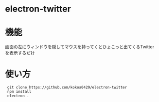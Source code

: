 electron-twitter
=====
# 機能
画面の左にウィンドウを隠してマウスを持ってくとひょこっと出てくるTwitterを表示するだけ

# 使い方
```
 git clone https://github.com/kokoa0429/electron-twitter
 npm install
 electron .
```
